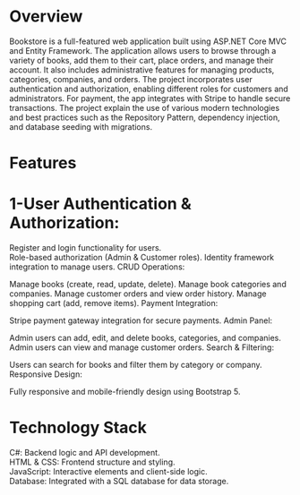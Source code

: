 # Overview
Bookstore is a full-featured web application built using ASP.NET Core MVC and Entity Framework. The application allows users to browse through a variety of books, add them to their cart, place orders, and manage their account. It also includes administrative features for managing products, categories, companies, and orders. The project incorporates user authentication and authorization, enabling different roles for customers and administrators. For payment, the app integrates with Stripe to handle secure transactions. The project explain the use of various modern technologies and best practices such as the Repository Pattern, dependency injection, and database seeding with migrations.

# Features

# 1-User Authentication & Authorization:
Register and login functionality for users.<br>
Role-based authorization (Admin & Customer roles).
Identity framework integration to manage users.
CRUD Operations:

Manage books (create, read, update, delete).
Manage book categories and companies.
Manage customer orders and view order history.
Manage shopping cart (add, remove items).
Payment Integration:

Stripe payment gateway integration for secure payments.
Admin Panel:

Admin users can add, edit, and delete books, categories, and companies.
Admin users can view and manage customer orders.
Search & Filtering:

Users can search for books and filter them by category or company.
Responsive Design:

Fully responsive and mobile-friendly design using Bootstrap 5.

# Technology Stack
C#: Backend logic and API development.<br>
HTML & CSS: Frontend structure and styling.<br>
JavaScript: Interactive elements and client-side logic.<br>
Database: Integrated with a SQL database for data storage.
